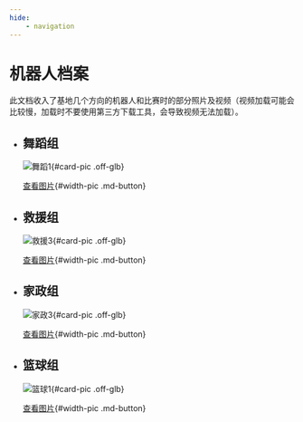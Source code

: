 ```yaml
---
hide:
    - navigation
---
```


# 机器人档案

此文档收入了基地几个方向的机器人和比赛时的部分照片及视频（视频加载可能会比较慢，加载时不要使用第三方下载工具，会导致视频无法加载）。

<div class="grid cards" markdown>

-   ## 舞蹈组

    ![舞蹈1](https://img.picui.cn/free/2024/09/05/66d88817dc1f6.jpg){#card-pic .off-glb}

    [查看图片](舞蹈组.md){#width-pic .md-button}

-   ## 救援组

    ![救援3](https://img.picui.cn/free/2024/09/05/66d88817eb1db.jpg){#card-pic .off-glb}

    [查看图片](救援组.md){#width-pic .md-button}

-   ## 家政组

    ![家政3](https://img.picui.cn/free/2024/09/05/66d88817dba7a.jpg){#card-pic .off-glb}

    [查看图片](家政组.md){#width-pic .md-button}

-   ## 篮球组

    ![篮球1](https://img.picui.cn/free/2024/09/05/66d888151a5c6.jpg){#card-pic .off-glb}

    [查看图片](篮球组.md){#width-pic .md-button}

</div>
